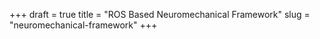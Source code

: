 +++ 
draft = true
title = "ROS Based Neuromechanical Framework"
slug = "neuromechanical-framework"
+++